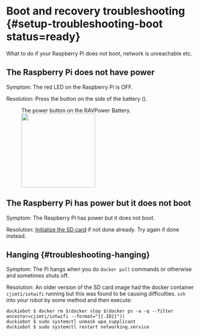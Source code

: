 # Boot and recovery troubleshooting {#setup-troubleshooting-boot status=ready}

What to do if your Raspberry Pi does not boot, network is unreachable etc.

## The Raspberry Pi does not have power

Symptom: The red LED on the Raspberry Pi is OFF.

Resolution: Press the button on the side of the battery ([](#troubleshooting-battery-button)).

<figure id="troubleshooting-battery-button">
    <figcaption>The power button on the RAVPower Battery.</figcaption>
     <img src="battery_button.jpg" style='width: 14em'/>
</figure>


## The Raspberry Pi has power but it does not boot

Symptom: The Raspberry Pi has power but it does not boot.

Resolution: [Initialize the SD card](#setup-duckiebot) if not done already. Try again if done instead.

## Hanging {#troubleshooting-hanging}

Symptom: The Pi hangs when you do `docker pull` commands or otherwise and sometimes shuts off.

Resolution: An older version of the SD card image had the docker container `cjimti/iotwifi` running but this was found to be causing difficulties. `ssh` into your robot by some method and then execute:

    duckiebot $ docker rm $(docker stop $(docker ps -a -q --filter ancestor=cjimti/iotwifi --format="{{.ID}}"))
    duckiebot $ sudo systemctl unmask wpa_supplicant
    duckiebot $ sudo systemctl restart networking.service
